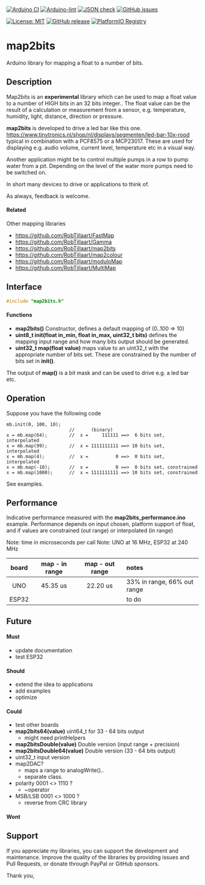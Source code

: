 
[![Arduino CI](https://github.com/RobTillaart/map2bits/workflows/Arduino%20CI/badge.svg)](https://github.com/marketplace/actions/arduino_ci)
[![Arduino-lint](https://github.com/RobTillaart/map2bits/actions/workflows/arduino-lint.yml/badge.svg)](https://github.com/RobTillaart/map2bits/actions/workflows/arduino-lint.yml)
[![JSON check](https://github.com/RobTillaart/map2bits/actions/workflows/jsoncheck.yml/badge.svg)](https://github.com/RobTillaart/map2bits/actions/workflows/jsoncheck.yml)
[![GitHub issues](https://img.shields.io/github/issues/RobTillaart/map2bits.svg)](https://github.com/RobTillaart/map2bits/issues)

[![License: MIT](https://img.shields.io/badge/license-MIT-green.svg)](https://github.com/RobTillaart/map2bits/blob/master/LICENSE)
[![GitHub release](https://img.shields.io/github/release/RobTillaart/map2bits.svg?maxAge=3600)](https://github.com/RobTillaart/map2bits/releases)
[![PlatformIO Registry](https://badges.registry.platformio.org/packages/robtillaart/library/map2bits.svg)](https://registry.platformio.org/libraries/robtillaart/map2bits)


# map2bits

Arduino library for mapping a float to a number of bits.


## Description

Map2bits is an **experimental** library which can be used to map a float 
value to a number of HIGH bits in an 32 bits integer..
The float value can be the result of a calculation or measurement from a 
sensor, e.g. temperature, humidity, light, distance, direction or pressure. 

**map2bits** is developed to drive a led bar like this one.
https://www.tinytronics.nl/shop/nl/displays/segmenten/led-bar-10x-rood
typical in combination with a PCF8575 or a MCP23017.
These are used for displaying e.g. audio volume, current level, temperature 
etc in a visual way.

Another application might be to control multiple pumps in a row to pump 
water from a pit. 
Depending on the level of the water more pumps need to be switched on.

In short many devices to drive or applications to think of.

As always, feedback is welcome.


#### Related

Other mapping libraries

- https://github.com/RobTillaart/FastMap
- https://github.com/RobTillaart/Gamma
- https://github.com/RobTillaart/map2bits
- https://github.com/RobTillaart/map2colour
- https://github.com/RobTillaart/moduloMap
- https://github.com/RobTillaart/MultiMap


## Interface

```cpp
#include "map2bits.h"
```

#### Functions

- **map2bits()** Constructor, defines a default mapping of (0..100 => 10)
- **uint8_t init(float in_min, float in_max, uint32_t bits)** defines the mapping
input range and how many bits output should be generated.
- **uint32_t map(float value)** maps value to an uint32_t with the appropriate 
number of bits set. These are constrained by the number of bits set in **init()**.

The output of **map()** is a bit mask and can be used to drive e.g. a led bar etc.


## Operation

Suppose you have the following code 
```
mb.init(0, 100, 10);
                       //      (binary)
x = mb.map(64);        //  x =     111111 ==>  6 bits set, interpolated
x = mb.map(99);        //  x = 1111111111 ==> 10 bits set, interpolated
x = mb.map(4);         //  x =          0 ==>  0 bits set, interpolated
x = mb.map(-10);       //  x =          0 ==>  0 bits set, constrained
x = mb.map(1000);      //  x = 1111111111 ==> 10 bits set, constrained
```

See examples.


## Performance

Indicative performance measured with the **map2bits_performance.ino** example.
Performance depends on input chosen, platform support of float, and if
values are constrained (out range) or interpolated (in range)

Note: time in microseconds per call
Note: UNO at 16 MHz, ESP32 at 240 MHz

|  board  |  map - in range |  map - out range  |  notes  |
|:-------:|:---------------:|:-----------------:|:--------|
|  UNO    |  45.35 us       |  22.20 us         |  33% in range, 66% out range
|  ESP32  |                 |                   |  to do


## Future

#### Must

- update documentation
- test ESP32

#### Should

- extend the idea to applications
- add examples
- optimize

#### Could

- test other boards
- **map2bits64(value)** uint64_t for 33 - 64 bits output
  - might need printHelpers
- **map2bitsDouble(value)** Double version (input range + precision)
- **map2bitsDouble64(value)** Double version (33 - 64 bits output)
- uint32_t input version
- map2DAC? 
  - maps a range to analogWrite()..
  - separate class. 
- polarity  0001 <> 1110 ?
  - ~operator
- MSB/LSB   0001 <> 1000 ?
  - reverse from CRC library


#### Wont


## Support

If you appreciate my libraries, you can support the development and maintenance.
Improve the quality of the libraries by providing issues and Pull Requests, or
donate through PayPal or GitHub sponsors.

Thank you,
